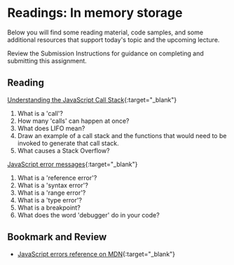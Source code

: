 # Readings: In memory storage

Below you will find some reading material, code samples, and some additional resources that support today's topic and the upcoming lecture.

Review the Submission Instructions for guidance on completing and submitting this assignment.

## Reading

[Understanding the JavaScript Call Stack](https://medium.freecodecamp.org/understanding-the-javascript-call-stack-861e41ae61d4){:target="_blank"}

1. What is a 'call'?
1. How many 'calls' can happen at once?
1. What does LIFO mean?
1. Draw an example of a call stack and the functions that would need to be invoked to generate that call stack.
1. What causes a Stack Overflow?

[JavaScript error messages](https://codeburst.io/javascript-error-messages-debugging-d23f84f0ae7c){:target="_blank"}

1. What is a 'reference error'?
1. What is a 'syntax error'?
1. What is a 'range error'?
1. What is a 'type error'?
1. What is a breakpoint?
1. What does the word 'debugger' do in your code?

## Bookmark and Review

- [JavaScript errors reference on MDN](https://developer.mozilla.org/en-US/docs/Web/JavaScript/Reference/Errors){:target="_blank"}

<!-- ### Videos

PLACEHOLDER

### Bookmark and Review

PLACEHOLDER -->
